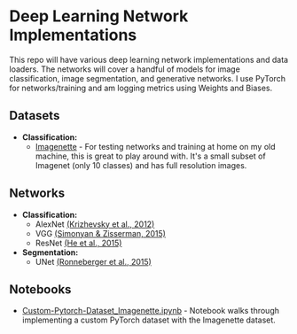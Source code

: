 # Deep Learning Network Implementations
This repo will have various deep learning network implementations and data loaders. The networks will cover a handful of models for image classification, image segmentation, and generative networks. I use PyTorch for networks/training and am logging metrics using Weights and Biases.  

## Datasets
- **Classification:** 
    - [Imagenette](https://github.com/fastai/imagenette) - For testing networks and training at home on my old machine, this is great to play around with. It's a small subset of Imagenet (only 10 classes) and has full resolution images. 

## Networks
-  **Classification:**
    - AlexNet [(Krizhevsky et al., 2012)](https://proceedings.neurips.cc/paper/2012/file/c399862d3b9d6b76c8436e924a68c45b-Paper.pdf)
    - VGG [(Simonyan & Zisserman, 2015)](https://arxiv.org/abs/1409.1556)
    - ResNet [(He et al., 2015)](https://arxiv.org/abs/1512.03385)
- **Segmentation:**
    - UNet [(Ronneberger et al., 2015)](https://arxiv.org/abs/1505.04597)
## Notebooks
- [Custom-Pytorch-Dataset_Imagenette.ipynb](https://github.com/khajash/dl-networks/blob/main/notebooks/Custom-Pytorch-Dataset_Imagenette.ipynb) - Notebook walks through implementing a custom PyTorch dataset with the Imagenette dataset.